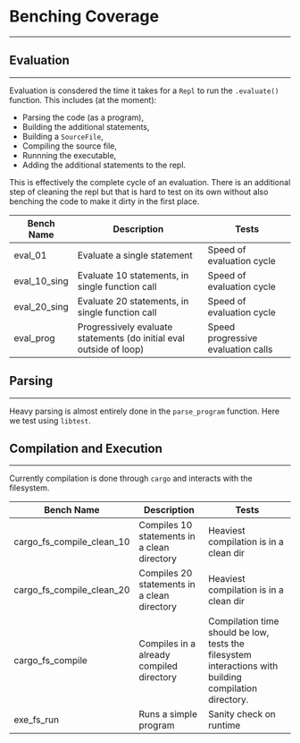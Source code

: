# Benching Coverage

---

## Evaluation

---

Evaluation is consdered the time it takes for a `Repl` to run the `.evaluate()` function. This includes (at the moment):

- Parsing the code (as a program),
- Building the additional statements,
- Building a `SourceFile`,
- Compiling the source file,
- Runnning the executable,
- Adding the additional statements to the repl.

This is effectively the complete cycle of an evaluation. There is an additional step of cleaning the repl but that is hard to test on its own without also benching the code to make it dirty in the first place.

| Bench Name   | Description                                                         | Tests                              |
| ------------ | ------------------------------------------------------------------- | ---------------------------------- |
| eval_01      | Evaluate a single statement                                         | Speed of evaluation cycle          |
| eval_10_sing | Evaluate 10 statements, in single function call                     | Speed of evaluation cycle          |
| eval_20_sing | Evaluate 20 statements, in single function call                     | Speed of evaluation cycle          |
| eval_prog    | Progressively evaluate statements (do initial eval outside of loop) | Speed progressive evaluation calls |

## Parsing

---

Heavy parsing is almost entirely done in the `parse_program` function. Here we test using `libtest`.

## Compilation and Execution

---

Currently compilation is done through `cargo` and interacts with the filesystem.

| Bench Name                | Description                                 | Tests                                                                                                  |
| ------------------------- | ------------------------------------------- | ------------------------------------------------------------------------------------------------------ |
| cargo_fs_compile_clean_10 | Compiles 10 statements in a clean directory | Heaviest compilation is in a clean dir                                                                 |
| cargo_fs_compile_clean_20 | Compiles 20 statements in a clean directory | Heaviest compilation is in a clean dir                                                                 |
| cargo_fs_compile          | Compiles in a already compiled directory    | Compilation time should be low, tests the filesystem interactions with building compilation directory. |
| exe_fs_run                | Runs a simple program                       | Sanity check on runtime                                                                                |